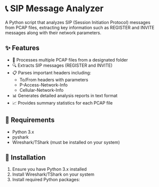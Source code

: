 # 📞 SIP Message Analyzer

A Python script that analyzes SIP (Session Initiation Protocol) messages from PCAP files, extracting key information such as REGISTER and INVITE messages along with their network parameters.

## ✨ Features

- 📁 Processes multiple PCAP files from a designated folder
- 🔍 Extracts SIP messages (REGISTER and INVITE)
- 📋 Parses important headers including:
  - To/From headers with parameters
  - P-Access-Network-Info
  - Cellular-Network-Info
- 📊 Generates detailed analysis reports in text format
- 📈 Provides summary statistics for each PCAP file

## 🔧 Requirements

- Python 3.x
- pyshark
- Wireshark/TShark (must be installed on your system)

## 🚀 Installation

1. Ensure you have Python 3.x installed
2. Install Wireshark/TShark on your system
3. Install required Python packages: